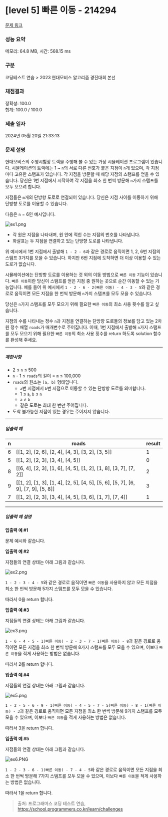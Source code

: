 # [level 5] 빠른 이동 - 214294 

[문제 링크](https://school.programmers.co.kr/learn/courses/30/lessons/214294?language=javascript) 

### 성능 요약

메모리: 64.8 MB, 시간: 568.15 ms

### 구분

코딩테스트 연습 > 2023 현대모비스 알고리즘 경진대회 본선

### 채점결과

정확성: 100.0<br/>합계: 100.0 / 100.0

### 제출 일자

2024년 05월 20일 21:33:13

### 문제 설명

<p>현대모비스의 주행시험장 트랙을 주행해 볼 수 있는 가상 시뮬레이션 프로그램이 있습니다. 시뮬레이션의 트랙에는 1 ~ <code>n</code>의 서로 다른 번호가 붙은 지점이 <code>n</code>개 있으며, 각 지점마다 고유한 스탬프가 있습니다. 각 지점을 방문할 때 해당 지점의 스탬프를 얻을 수 있습니다. 당신은 1번 지점에서 시작하여 각 지점을 최소 한 번씩 방문해 <code>n</code>가지 스탬프를 모두 모으려 합니다.</p>

<p>지점들은 <code>m</code>개의 단방향 도로로 연결되어 있습니다. 당신은 지점 사이를 이동하기 위해 단방향 도로를 이용할 수 있습니다. </p>

<p>다음은 <code>n</code> = 6인 예시입니다.</p>

<p><img src="https://grepp-programmers.s3.ap-northeast-2.amazonaws.com/files/production/70e3b68c-64d7-4b5a-a5d8-071d258f8cdb/ex1.png" title="" alt="ex1.png"></p>

<ul>
<li>각 원은 지점을 나타내며, 원 안에 적힌 수는 지점의 번호를 나타냅니다.</li>
<li>화살표는 두 지점을 연결하고 있는 단방향 도로를 나타냅니다.</li>
</ul>

<p>위 예시에서 1번 지점에서 출발해 <code>1 - 2 - 6</code>과 같은 경로로 움직이면 1, 2, 6번 지점의 스탬프 3가지를 모을 수 있습니다. 하지만 6번 지점에 도착하면 더 이상 이용할 수 있는 도로가 없습니다. </p>

<p>시뮬레이션에는 단방향 도로를 이용하는 것 외의 이동 방법으로 <code>빠른 이동</code> 기능이 있습니다. <code>빠른 이동</code>이란 당신이 스탬프를 얻은 지점 중 원하는 곳으로 순간 이동할 수 있는 기능입니다. 예를 들어 위 예시에서 <code>1 - 2 - 6 - 2(빠른 이동) - 4 - 3 - 5</code>와 같은 경로로 움직이면 모든 지점을 한 번씩 방문해 <code>n</code>가지 스탬프를 모두 모을 수 있습니다.</p>

<p>당신은 <code>n</code>가지 스탬프를 모두 모으기 위해 필요한 <code>빠른 이동</code>의 최소 사용 횟수를 알고 싶습니다.</p>

<p>지점의 수를 나타내는 정수 <code>n</code>과 지점을 연결하는 단방향 도로들의 정보를 담고 있는 2차원 정수 배열 <code>roads</code>가 매개변수로 주어집니다. 이때, 1번 지점에서 출발해 <code>n</code>가지 스탬프를 모두 모으기 위해 필요한 <code>빠른 이동</code>의 최소 사용 횟수를 return 하도록 solution 함수를 완성해 주세요.</p>

<hr>

<h5>제한사항</h5>

<ul>
<li>2 ≤ <code>n</code> ≤ 500</li>
<li><code>n</code> - 1 ≤ <code>roads</code>의 길이 = <code>m</code> ≤ 100,000</li>
<li><code>roads</code>의 원소는 <code>[a, b]</code> 형태입니다.

<ul>
<li><code>a</code>번 지점에서 <code>b</code>번 지점으로 이동할 수 있는 단방향 도로를 의미합니다.</li>
<li>1 ≤ <code>a</code>, <code>b</code> ≤ <code>n</code></li>
<li><code>a</code> ≠ <code>b</code></li>
<li>같은 도로는 최대 한 번만 주어집니다.</li>
</ul></li>
<li>도착 불가능한 지점이 있는 경우는 주어지지 않습니다.</li>
</ul>

<hr>

<h5>입출력 예</h5>
<table class="table">
        <thead><tr>
<th>n</th>
<th>roads</th>
<th>result</th>
</tr>
</thead>
        <tbody><tr>
<td>6</td>
<td>[[1, 2], [2, 6], [2, 4], [4, 3], [3, 2], [3, 5]]</td>
<td>1</td>
</tr>
<tr>
<td>5</td>
<td>[[1, 2], [2, 3], [3, 4], [4, 5]]</td>
<td>0</td>
</tr>
<tr>
<td>8</td>
<td>[[6, 4], [2, 3], [1, 6], [4, 5], [1, 2], [1, 8], [3, 7], [7, 2]]</td>
<td>2</td>
</tr>
<tr>
<td>9</td>
<td>[[1, 2], [1, 3], [1, 4], [2, 5], [4, 5], [5, 6], [5, 7], [6, 9], [7, 9], [5, 8]]</td>
<td>3</td>
</tr>
<tr>
<td>7</td>
<td>[[1, 2], [2, 3], [3, 4], [4, 5], [3, 6], [1, 7], [7, 4]]</td>
<td>1</td>
</tr>
</tbody>
      </table>
<hr>

<h5>입출력 예 설명</h5>

<p><strong>입출력 예 #1</strong></p>

<p>문제 예시와 같습니다.</p>

<p><strong>입출력 예 #2</strong></p>

<p>지점들의 연결 상태는 아래 그림과 같습니다.</p>

<p><img src="https://grepp-programmers.s3.ap-northeast-2.amazonaws.com/files/production/05f71f64-1ef6-46dc-9dcc-27debbe2e997/ex2.png" title="" alt="ex2.png"></p>

<p><code>1 - 2 - 3 - 4 - 5</code>와 같은 경로로 움직이면 <code>빠른 이동</code>을 사용하지 않고 모든 지점을 최소 한 번씩 방문해 5가지 스탬프를 모두 모을 수 있습니다.</p>

<p>따라서 0을 return 합니다.</p>

<p><strong>입출력 예 #3</strong></p>

<p>지점들의 연결 상태는 아래 그림과 같습니다.</p>

<p><img src="https://grepp-programmers.s3.ap-northeast-2.amazonaws.com/files/production/638ee9b0-eac8-487b-826b-17fde1721823/ex3.png" title="" alt="ex3.png"></p>

<p><code>1 - 6 - 4 - 5 - 1(빠른 이동) - 2 - 3 - 7 - 1(빠른 이동) - 8</code>과 같은 경로로 움직이면 모든 지점을 최소 한 번씩 방문해 8가지 스탬프를 모두 모을 수 있으며, 이보다 <code>빠른 이동</code>을 적게 사용하는 방법은 없습니다.</p>

<p>따라서 2를 return 합니다.</p>

<p><strong>입출력 예 #4</strong></p>

<p>지점들의 연결 상태는 아래 그림과 같습니다.</p>

<p><img src="https://grepp-programmers.s3.ap-northeast-2.amazonaws.com/files/production/d3e47636-ac04-470c-bf8b-afec58f5c446/ex5.png" title="" alt="ex5.png"></p>

<p><code>1 - 2 - 5 - 6 - 9 - 1(빠른 이동) - 4 - 5 - 7 - 5(빠른 이동) - 8 - 1(빠른 이동) - 3</code>과 같은 경로로 움직이면 모든 지점을 최소 한 번씩 방문해 9가지 스탬프를 모두 모을 수 있으며, 이보다 <code>빠른 이동</code>을 적게 사용하는 방법은 없습니다.</p>

<p>따라서 3을 return 합니다.</p>

<p><strong>입출력 예 #5</strong></p>

<p>지점들의 연결 상태는 아래 그림과 같습니다.</p>

<p><img src="https://grepp-programmers.s3.ap-northeast-2.amazonaws.com/files/production/c1704a2e-4390-4899-a629-1aecce5a3b86/ex6.PNG" title="" alt="ex6.PNG"></p>

<p><code>1 - 2 - 3 - 6 - 1(빠른 이동) - 7 - 4 - 5</code>와 같은 경로로 움직이면 모든 지점을 최소 한 번씩 방문해 7가지 스탬프를 모두 모을 수 있으며, 이보다 <code>빠른 이동</code>을 적게 사용하는 방법은 없습니다.</p>

<p>따라서 1을 return 합니다.</p>


> 출처: 프로그래머스 코딩 테스트 연습, https://school.programmers.co.kr/learn/challenges